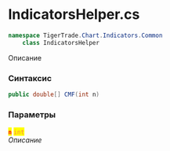 
# IndicatorsHelper.cs
```csharp
namespace TigerTrade.Chart.Indicators.Common  
    class IndicatorsHelper
```

Описание

### Синтаксис
```csharp
public double[] CMF(int n)
```

### Параметры  
<mark style="color:red;">**`n`**</mark> <mark style="color:coral;">`int`</mark>  
 *Описание*  
  

                    
                    